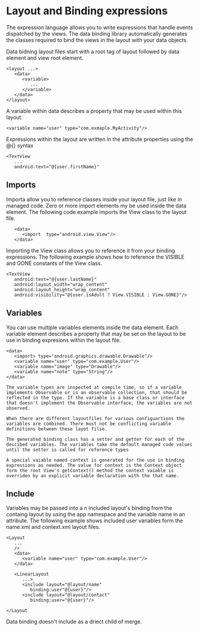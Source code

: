 # Layout and Binding expressions

The expression language allows you to write expressions that handle events dispatched by the views. The data binding library automatically generates the classes required to bind the views in the layout with your data objects. 

Data bidning layout files start with a root tag of layout followed by data element and view root element. 

```
<layout ...>
   <data>
      <variable>
         ...
      </variable>
   </data>
</layout>

```

A variable within data describes a property that may be used within this layout. 
```
<variable name="user" type="com.exmaple.MyActivity"/>
```

Expressions within the layout are written in the attribute properties using the @{} syntax
```
<TextView
   ...
   android:text="@{user.firstName}"
```

## Imports
Importa allow you to reference classes inside your layout file, just like in managed code. Zero or more import elements my be used inside the data element. The following code example imports the View class to the layout file. 

```
   <data>
      <import  type="android.view.View"/>
   </data>
```

Importing the View class allows you to reference it from your binding expressions. The following example shows how to reference the VISIBLE and GONE constants of the View class. 
```
<TextView
   android:text="@{user.lastName}"
   android:layout_width="wrap_content"
   android:layout_height="wrap_content"
   android:visibility="@{user.isAdult ? View.VISIBLE : View.GONE}"/>
```


## Variables 

You can use multiple variables elements inside the data element. Each variable element describes a property that may be set on the layout to be use in binding expresions within the layout file.

```
<data>
   <import> type="android.graphics.drawable.Drawable"/>
   <variable name="user' type="com.example.User"/>
   <variable name="image" type="Drawable"/>
   <variable name="note" type="String"/>
</data>

The variable types are inspected at compile time, so if a variable implements Observable or is an observable collection, that should be reflected in the type. If the variable is a base class or interface that doesn't implement the Observable interface, the variables are not observed. 

When there are different layoutfiles for various configuartions the variables are combined. There must not be conflicting variable definitions between these layot filse. 

The generated binding class has a setter and getter for each of the descibed variables. The variables take the default managed code values until the setter is called for reference types

A special vaiable named context is generated for the use in binding expressions as needed. The value for context is the Context object form the root View's getContext() method the context vaiable is overriden by an explicit variable declaration with the that name. 
```

## Include
Variables may be passed into a n included layout's binding from the containg layout by using the app namespace and the variable name in an attribute. The following example shows included user variables form the name.xml and context.xml layout files. 

```
<Layout
   ...
   />
   <data>
      <variable name="user" type="com.example.User"/>
   </data>
   
   <LinearLayout
      ...>
      <include layout="@layout/name"
         binding:user"@{user}"/>
      <include layout="@layout/contact"
         binding:user="@{user}"/>
      
</Layout
```
Data binding doesn't include as a driect child of merge. 
